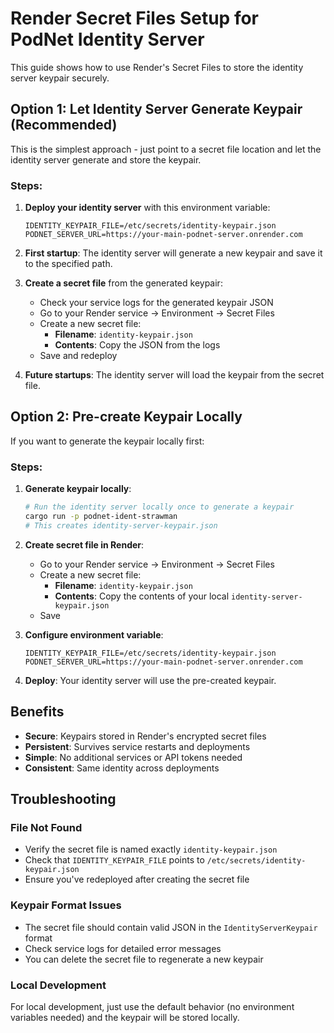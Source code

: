 # Render Secret Files Setup for PodNet Identity Server

This guide shows how to use Render's Secret Files to store the identity server keypair securely.

## Option 1: Let Identity Server Generate Keypair (Recommended)

This is the simplest approach - just point to a secret file location and let the identity server generate and store the keypair.

### Steps:

1. **Deploy your identity server** with this environment variable:
   ```
   IDENTITY_KEYPAIR_FILE=/etc/secrets/identity-keypair.json
   PODNET_SERVER_URL=https://your-main-podnet-server.onrender.com
   ```

2. **First startup**: The identity server will generate a new keypair and save it to the specified path.

3. **Create a secret file** from the generated keypair:
   - Check your service logs for the generated keypair JSON
   - Go to your Render service → Environment → Secret Files
   - Create a new secret file:
     - **Filename**: `identity-keypair.json`
     - **Contents**: Copy the JSON from the logs
   - Save and redeploy

4. **Future startups**: The identity server will load the keypair from the secret file.

## Option 2: Pre-create Keypair Locally

If you want to generate the keypair locally first:

### Steps:

1. **Generate keypair locally**:
   ```bash
   # Run the identity server locally once to generate a keypair
   cargo run -p podnet-ident-strawman
   # This creates identity-server-keypair.json
   ```

2. **Create secret file in Render**:
   - Go to your Render service → Environment → Secret Files
   - Create a new secret file:
     - **Filename**: `identity-keypair.json`
     - **Contents**: Copy the contents of your local `identity-server-keypair.json`
   - Save

3. **Configure environment variable**:
   ```
   IDENTITY_KEYPAIR_FILE=/etc/secrets/identity-keypair.json
   PODNET_SERVER_URL=https://your-main-podnet-server.onrender.com
   ```

4. **Deploy**: Your identity server will use the pre-created keypair.

## Benefits

- **Secure**: Keypairs stored in Render's encrypted secret files
- **Persistent**: Survives service restarts and deployments
- **Simple**: No additional services or API tokens needed
- **Consistent**: Same identity across deployments

## Troubleshooting

### File Not Found
- Verify the secret file is named exactly `identity-keypair.json`
- Check that `IDENTITY_KEYPAIR_FILE` points to `/etc/secrets/identity-keypair.json`
- Ensure you've redeployed after creating the secret file

### Keypair Format Issues
- The secret file should contain valid JSON in the `IdentityServerKeypair` format
- Check service logs for detailed error messages
- You can delete the secret file to regenerate a new keypair

### Local Development
For local development, just use the default behavior (no environment variables needed) and the keypair will be stored locally.